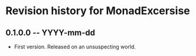 # Revision history for MonadExcersise

## 0.1.0.0 -- YYYY-mm-dd

* First version. Released on an unsuspecting world.
